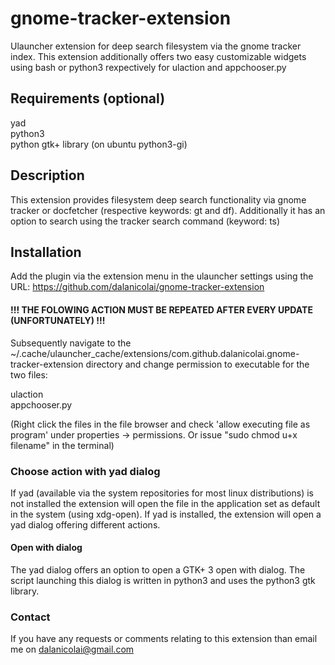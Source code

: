 # gnome-tracker-extension
Ulauncher extension for deep search filesystem via the gnome tracker index. This extension additionally offers two easy customizable widgets using bash or python3 rexpectively for ulaction and appchooser.py

## Requirements (optional)

yad  
python3  
python gtk+ library (on ubuntu python3-gi)

## Description

This extension provides filesystem deep search functionality via gnome tracker or docfetcher (respective keywords: gt and df). Additionally it has an option to search using the tracker search command (keyword: ts)
## Installation

Add the plugin via the extension menu in the ulauncher settings using the URL: https://github.com/dalanicolai/gnome-tracker-extension  

#### !!! THE FOLOWING ACTION MUST BE REPEATED AFTER EVERY UPDATE (UNFORTUNATELY) !!!
Subsequently navigate to the ~/.cache/ulauncher_cache/extensions/com.github.dalanicolai.gnome-tracker-extension directory and change permission to executable for the two files:

ulaction  
appchooser.py

(Right click the files in the file browser and check 'allow executing file as program' under properties -> permissions. Or issue "sudo chmod u+x filename" in the terminal)

### Choose action with yad dialog

If yad (available via the system repositories for most linux distributions) is not installed the extension will open the file in the application set as default in the system (using xdg-open).
If yad is installed, the extension will open a yad dialog offering different actions.

#### Open with dialog

The yad dialog offers an option to open a GTK+ 3 open with dialog. The script launching this dialog is written in python3 and uses the python3 gtk library.

### Contact

If you have any requests or comments relating to this extension than email me on dalanicolai@gmail.com
